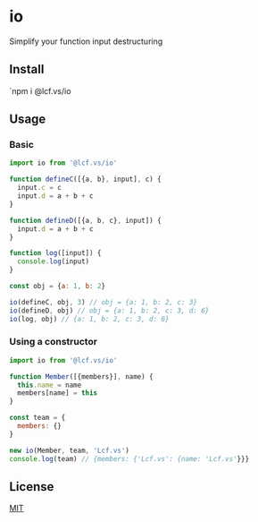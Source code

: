 # <a name="reference">io</a>

Simplify your function input destructuring

## <a name="install">Install</a>

`npm i @lcf.vs/io

## <a name="usage">Usage</a>

### <a name="basic">Basic</a>

```js
import io from '@lcf.vs/io'

function defineC([{a, b}, input], c) {
  input.c = c
  input.d = a + b + c
}

function defineD([{a, b, c}, input]) {
  input.d = a + b + c
}

function log([input]) {
  console.log(input)
}

const obj = {a: 1, b: 2}

io(defineC, obj, 3) // obj = {a: 1, b: 2, c: 3}
io(defineD, obj) // obj = {a: 1, b: 2, c: 3, d: 6}
io(log, obj) // {a: 1, b: 2, c: 3, d: 6}
```

### <a name="using-a-constructor">Using a constructor</a>

```js
import io from '@lcf.vs/io'

function Member([{members}], name) {
  this.name = name
  members[name] = this
}

const team = {
  members: {}
}

new io(Member, team, 'Lcf.vs')
console.log(team) // {members: {'Lcf.vs': {name: 'Lcf.vs'}}}
```

## <a name="license">License</a>

[MIT](https://github.com/Lcfvs/io/blob/master/licence.md)
